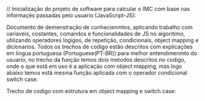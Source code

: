 // Inicialização do projeto de software para calcular o IMC com base nas informaçẽs passadas pelo usuario (JavaScript-JS):

Documento de demenstração de conhecienmtos, aplicando trabalho com variaveis, costantes, comandos e funcionalidades de JS no algoritimo, utilizando operadores logigos, de repetição, condicionais, object mapping e dicionarios. Todos os trechos de codigo estão descritos com explicações em  lingua portuguesa (Portuguese(PT-BR)) para melhor entendimenmto do usuario, no trecho da função <getclassificationDescrition> temos dois metodos descritos no codigo, onde o que está em uso é a aplicação com object mapping, mas logo abaixo temos está mesma função aplicada com o operador condicional switch case.

Trecho de codigo com estrutura em object mapping e switch case:

 

